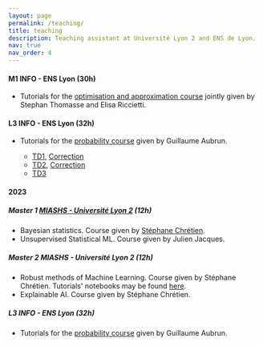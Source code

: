 ```yaml
---
layout: page
permalink: /teaching/
title: teaching
description: Teaching assistant at Université Lyon 2 and ENS de Lyon.
nav: true
nav_order: 4
---
```




#### M1 INFO - ENS Lyon (30h)

- Tutorials for the [optimisation and approximation course](https://www.ens-lyon.fr/formation/catalogue-de-cours/info4105/2024) jointly given by Stephan Thomasse and Elisa Riccietti.


#### L3 INFO - ENS Lyon (32h)

- Tutorials for the [probability course](http://math.univ-lyon1.fr/~aubrun/enseignement/IFL3-probas/index.html) given by Guillaume Aubrun.
    -  [TD1]({{annegnx.github.io}}/assets/teaching/L3_2025/TD01.pdf), [Correction]({{annegnx.github.io}}/assets/teaching/L3_2025/TD01_corr.pdf)
    -  [TD2]({{annegnx.github.io}}/assets/teaching/L3_2025/TD02.pdf), [Correction]({{annegnx.github.io}}/assets/teaching/L3_2025/TD2_corr.pdf)
    -  [TD3]({{annegnx.github.io}}/assets/teaching/L3_2025/TD03.pdf)
    <!-- , [Correction]({{annegnx.github.io}}/assets/teaching/L3_2024/TD03_corr.pdf) -->
    <!-- -  [TD4]({{annegnx.github.io}}/assets/teaching/L3_2024/TD04.pdf) -->
    <!-- , [Correction]({{annegnx.github.io}}/assets/teaching/L3_2024/TD04-corr.pdf) -->
    <!-- -  [TD5]({{annegnx.github.io}}/assets/teaching/L3_2024/TD05.pdf) -->
    <!-- , [Correction]({{annegnx.github.io}}/assets/teaching/L3_2024/TD05_corr.pdf) -->
    <!-- -  [TD6]({{annegnx.github.io}}/assets/teaching/L3_2024/TD06.pdf) -->
    <!-- , [Correction]({{annegnx.github.io}}/assets/teaching/L3_2024/TD6-corr.pdf) -->
    <!-- -  [TD7]({{annegnx.github.io}}/assets/teaching/L3_2024/TD07.pdf) -->
    <!-- , [Correction]({{annegnx.github.io}}/assets/teaching/L3_2024/TD7-corr.pdf) -->
    <!-- -  [TD8]({{annegnx.github.io}}/assets/teaching/L3_2024/TD08.pdf) -->
    <!-- , [Correction]({{annegnx.github.io}}/assets/teaching/L3_2024/TD8-corr.pdf) -->
    <!-- -  [TD9]({{annegnx.github.io}}/assets/teaching/L3_2024/TD09.pdf) -->
    <!-- , [Correction]({{annegnx.github.io}}/assets/teaching/L3_2024/TD09-corr.pdf) -->

    <!-- *Devoir Maison:*  [Sujet]({{annegnx.github.io}}/assets/teaching/L3_2024/dm.pdf), [Correction]({{annegnx.github.io}}/assets/teaching/L3_2024/dm-corr.pdf) -->


#### 2023

##### Master 1 [MIASHS - Université Lyon 2](https://www.univ-lyon2.fr/master-1-mathematiques-et-informatique-appliquees-aux-sciences-humaines-et-sociales-miashs) (12h)

- Bayesian statistics. Course given by [Stéphane Chrétien](https://sites.google.com/site/stephanegchretien/home).
- Unsupervised Statistical ML.  Course given by Julien Jacques.

##### Master 2 MIASHS - Université Lyon 2 (12h)

- Robust methods of Machine Learning. Course given by Stéphane Chrétien. Tutorials' notebooks  may be found [here](https://github.com/annegnx/mash_m2/tree/main/adversary/session1).
- Explainable AI. Course given by Stéphane Chrétien.

#####  L3 INFO - ENS Lyon (32h)

- Tutorials for the [probability course](http://math.univ-lyon1.fr/~aubrun/enseignement/IFL3-probas/index.html) given by Guillaume Aubrun.